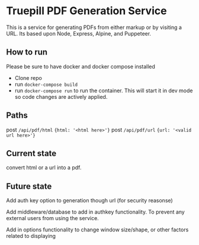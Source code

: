 # Truepill PDF Generation Service

This is a service for generating PDFs from either markup or by visiting a URL. Its based upon Node, Express, Alpine, and Puppeteer.

## How to run

Please be sure to have docker and docker compose installed

- Clone repo
- run `docker-compose build`
- run `docker-compose run` to run the container. This will start it in dev mode so code changes are actively applied.

## Paths

post `/api/pdf/html` `{html: '<html here>'}` 
post `/api/pdf/url` `{url: '<valid url here>'}` 

## Current state

convert html or a url into a pdf.

## Future state

Add auth key option to generation though url (for security reasonse)

Add middleware/database to add in authkey functionality. To prevent any external users from using the service.

Add in options functionality to change window size/shape, or other factors related to displaying